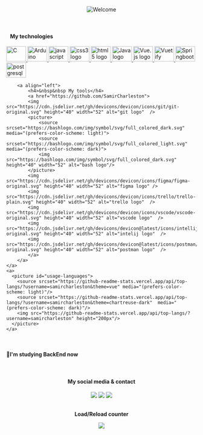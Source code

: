 <div id="welcome" align="center">
  <picture>
    <source srcset="https://readme-typing-svg.herokuapp.com/?color=7FFE00&size=35&center=true&vCenter=true&width=1000&lines=How's+it+going?;My+name+is+Samir+Charleston;nice+to+meet+you;I'm+majoring+in+software+engineering;Be+Welcome!+:%29" media="(prefers-color-scheme: dark)"/>
    <source srcset="https://readme-typing-svg.herokuapp.com/?color=42b883&size=35&center=true&vCenter=true&width=1000&lines=How's+it+going?;My+name+is+Samir+Charleston;nice+to+meet+you;I'm+majoring+in+software+engineering;Be+Welcome!+:%29" media="(prefers-color-scheme: light)"/>
    <img src="https://readme-typing-svg.herokuapp.com/?color=42b883&size=35&center=true&vCenter=true&width=1000&lines=How's+it+going?;My+name+is+Samir+Charleston;nice+to+meet+you;I'm+majoring+in+software+engineering;Be+Welcome!+:%29" alt="Welcome"/>
  </picture>
</div>

<br>

<div id="stats" align="center">
  <a href="https://github.com/SamirCharleston">
  
  <!-- <picture id="statistics">
      <source srcset="https://github-readme-stats.vercel.app/api?username=samircharleston&hide=stars&show_icons=true&count_private=true&theme=vue#gh-light-mode-only" media="(prefers-color-scheme: light)"/>
      <source srcset="https://github-readme-stats.vercel.app/api?username=samircharleston&hide=stars&show_icons=true&count_private=true&theme=chartreuse-dark&show_owner=true#gh-dark-mode-only" media="(prefers-color-scheme: dark)"/>
      <img src="https://github-readme-stats.vercel.app/api?username=samircharleston&hide=stars&show_icons=true&count_private=true" height="200px"/>
    </picture> -->
  </a>
</div>

<br/>
<a>
    <a align="left">
        <a>
            <h4>&nbsp&nbsp My technologies</h4>
            <a href="https://github.com/SamirCharleston">
            <img src="https://cdn.jsdelivr.net/gh/devicons/devicon/icons/c/c-original.svg" height="40" width="52" alt="C">
            <img src="https://cdn.jsdelivr.net/gh/devicons/devicon/icons/arduino/arduino-original-wordmark.svg" height="40" width="52" alt="Arduino"/>
            <img src="https://cdn.jsdelivr.net/gh/devicons/devicon/icons/javascript/javascript-original.svg" height="40" width="52" alt="javascript logo"  />
            <img src="https://cdn.jsdelivr.net/gh/devicons/devicon/icons/css3/css3-original.svg" height="40" width="52" alt="css3 logo"  />
            <img src="https://cdn.jsdelivr.net/gh/devicons/devicon/icons/html5/html5-original.svg" height="40" width="52" alt="html5 logo"  />
            <img src="https://cdn.jsdelivr.net/gh/devicons/devicon@latest/icons/java/java-original.svg" height="40" width="52" alt="Java logo" />
            <img src="https://cdn.jsdelivr.net/gh/devicons/devicon@latest/icons/vuejs/vuejs-original.svg" height="40" width="52" alt="Vue.js logo" />
            <img src="https://cdn.jsdelivr.net/gh/devicons/devicon@latest/icons/vuetify/vuetify-original.svg" height="40" width="52" alt="Vuetify logo"/>  
            <img src="https://cdn.jsdelivr.net/gh/devicons/devicon@latest/icons/spring/spring-original.svg" height="40" width="52" alt="Springboot logo"/>
            <img src="https://cdn.jsdelivr.net/gh/devicons/devicon@latest/icons/postgresql/postgresql-original.svg" height="40" width="52" alt="postgresql logo"/>
            </a>
        </a>
        
        <a align="left">
            <h4>&nbsp&nbsp My tools</h4>
            <a href="https://github.com/SamirCharleston">
            <img src="https://cdn.jsdelivr.net/gh/devicons/devicon/icons/git/git-original.svg" height="40" width="52" alt="git logo"  />
            <picture>
                <source srcset="https://bashlogo.com/img/symbol/svg/full_colored_dark.svg" media="(prefers-color-scheme: light)">
                <source srcset="https://bashlogo.com/img/symbol/svg/full_colored_light.svg" media="(prefers-color-scheme: dark)">
                <img src="https://bashlogo.com/img/symbol/svg/full_colored_dark.svg" height="40" width="52" alt="bash logo"/>
            </picture>
            <img src="https://cdn.jsdelivr.net/gh/devicons/devicon/icons/figma/figma-original.svg" height="40" width="52" alt="figma logo" />
            <img src="https://cdn.jsdelivr.net/gh/devicons/devicon/icons/trello/trello-plain.svg" height="40" width="52" alt="trello logo"  />
            <img src="https://cdn.jsdelivr.net/gh/devicons/devicon/icons/vscode/vscode-original.svg" height="40" width="52" alt="vscode logo"  />
            <img src="https://cdn.jsdelivr.net/gh/devicons/devicon@latest/icons/intellij/intellij-original.svg" height="40" width="52" alt="intelij logo"  />
            <img src="https://cdn.jsdelivr.net/gh/devicons/devicon@latest/icons/postman/postman-original.svg" height="40" width="52" alt="postman logo"  />
            </a>
        </a>
    </a>
    <a>
      <picture id="usage-languages">
        <source srcset="https://github-readme-stats.vercel.app/api/top-langs/?username=samircharleston&theme=vue" media="(prefers-color-scheme: light)"/>
        <source srcset="https://github-readme-stats.vercel.app/api/top-langs/?username=samircharleston&theme=chartreuse-dark"  media="(prefers-color-scheme: dark)"/>
        <img src="https://github-readme-stats.vercel.app/api/top-langs/?username=samircharleston" height="200px"/>
      </picture>
    </a>
</a>

<br/>

#### **🌱I'm studying BackEnd now**

<br>
  
 <div align="center">
   <h4>My social media & contact</h4>
  <a href="https://www.linkedin.com/in/samir-charleston" target="_blank"><img src="https://img.shields.io/badge/LinkedIn-0077B5?style=for-the-badge&logo=linkedin&logoColor=white"></a>
  <a href="https://wa.me/5545999787022" target="_blank"><img src="https://img.shields.io/badge/WhatsApp-25D366?style=for-the-badge&logo=whatsapp&logoColor=white"></a>  <a href="mailto:samircharleston@gmail.com?subject=We want to meet you 😉" target="_blank"><img src="https://img.shields.io/badge/Gmail-D14836?style=for-the-badge&logo=gmail&logoColor=white"></a>
 <div/>
   
<div align="center">
  <br>
  <p><b>Load/Reload counter</b></p>
  <img align="center" src="https://profile-counter.glitch.me/{samircharleston}/count.svg" />
</div>
